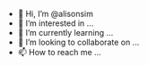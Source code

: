 - 👋 Hi, I’m @alisonsim
- 👀 I’m interested in ...
- 🌱 I’m currently learning ...
- 💞️ I’m looking to collaborate on ...
- 📫 How to reach me ...

<!---
alisonsim/alisonsim is a ✨ special ✨ repository because its `README.md` (this file) appears on your GitHub profile.
You can click the Preview link to take a look at your changes.
--->
